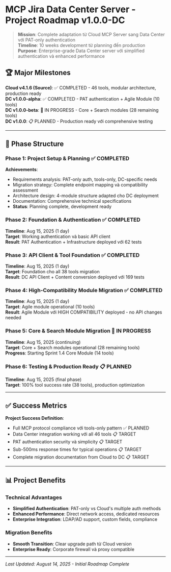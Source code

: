 # MCP Jira Data Center Server - Project Roadmap v1.0.0-DC

> **Mission**: Complete adaptation từ Cloud MCP Server sang Data Center với PAT-only authentication  
> **Timeline**: 10 weeks development từ planning đến production  
> **Purpose**: Enterprise-grade Data Center server với simplified authentication và enhanced performance

## 🏆 Major Milestones

**Cloud v4.1.6 (Source)**: ✅ COMPLETED - 46 tools, modular architecture, production ready  
**DC v1.0.0-alpha**: ✅ COMPLETED - PAT authentication + Agile Module (10 tools)  
**DC v1.0.0-beta**: 🔄 IN PROGRESS - Core + Search modules (28 remaining tools)  
**DC v1.0.0**: 📋 PLANNED - Production ready với comprehensive testing

---

## 🎯 Phase Structure

### Phase 1: Project Setup & Planning ✅ COMPLETED

**Achievements**: 
- Requirements analysis: PAT-only auth, tools-only, DC-specific needs
- Migration strategy: Complete endpoint mapping và compatibility assessment
- Architecture design: 4-module structure adapted cho DC deployment
- Documentation: Comprehensive technical specifications
- **Status**: Planning complete, development ready

### Phase 2: Foundation & Authentication ✅ COMPLETED
**Timeline**: Aug 15, 2025 (1 day)  
**Target**: Working authentication và basic API client  
**Result**: PAT Authentication + Infrastructure deployed với 62 tests

### Phase 3: API Client & Tool Foundation ✅ COMPLETED
**Timeline**: Aug 15, 2025 (1 day)  
**Target**: Foundation cho all 38 tools migration  
**Result**: DC API Client + Content conversion deployed với 169 tests

### Phase 4: High-Compatibility Module Migration ✅ COMPLETED
**Timeline**: Aug 15, 2025 (1 day)  
**Target**: Agile module operational (10 tools)  
**Result**: Agile Module với HIGH COMPATIBILITY deployed - no API changes needed

### Phase 5: Core & Search Module Migration 🔄 IN PROGRESS
**Timeline**: Aug 15, 2025 (continuing)  
**Target**: Core + Search modules operational (28 remaining tools)  
**Progress**: Starting Sprint 1.4 Core Module (14 tools)

### Phase 6: Testing & Production Ready 📋 PLANNED
**Timeline**: Aug 15, 2025 (final phase)  
**Target**: 100% tool success rate (38 tools), production optimization

---

## ✅ Success Metrics

**Project Success Definition**:

- Full MCP protocol compliance với tools-only pattern ✅ PLANNED
- Data Center integration working với all 46 tools 📋 TARGET
- PAT authentication security và simplicity 📋 TARGET  
- Sub-500ms response times for typical operations 📋 TARGET
- Complete migration documentation from Cloud to DC 📋 TARGET

---

## 📊 Project Benefits

### Technical Advantages
- **Simplified Authentication**: PAT-only vs Cloud's multiple auth methods
- **Enhanced Performance**: Direct network access, dedicated resources
- **Enterprise Integration**: LDAP/AD support, custom fields, compliance

### Migration Benefits
- **Smooth Transition**: Clear upgrade path từ Cloud version
- **Enterprise Ready**: Corporate firewall và proxy compatible

---

_Last Updated: August 14, 2025 - Initial Roadmap Complete_